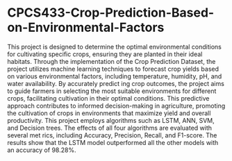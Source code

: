 # CPCS433-Crop-Prediction-Based-on-Environmental-Factors
This project is designed to determine the optimal environmental conditions for
 cultivating specific crops, ensuring they are planted in their ideal habitats. Through
 the implementation of the Crop Prediction Dataset, the project utilizes machine
 learning techniques to forecast crop yields based on various environmental factors,
 including temperature, humidity, pH, and water availability. By accurately predict
ing crop outcomes, the project aims to guide farmers in selecting the most suitable
 environments for different crops, facilitating cultivation in their optimal conditions.
 This predictive approach contributes to informed decision-making in agriculture,
 promoting the cultivation of crops in environments that maximize yield and overall
 productivity. This project employs algorithms such as LSTM, ANN, SVM, and
 Decision trees. The effects of all four algorithms are evaluated with several met
rics, including Accuracy, Precision, Recall, and F1-score. The results show that the
 LSTM model outperformed all the other models with an accuracy of 98.28%.
